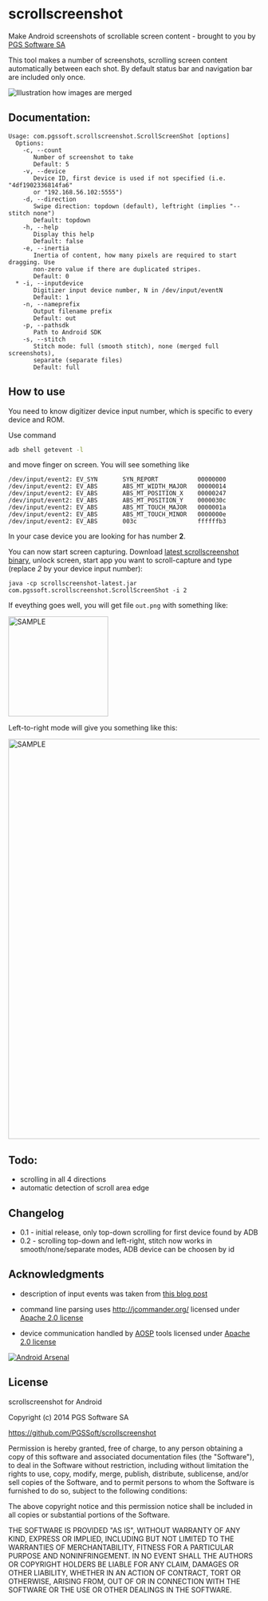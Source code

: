 scrollscreenshot
================

Make Android screenshots of scrollable screen content - brought to you by [PGS Software SA](http://www.pgs-soft.com)


This tool makes a number of screenshots, scrolling screen content automatically between each shot. By default status bar and navigation bar are included only once.

![Illustration how images are merged](https://github.com/PGSSoft/scrollscreenshot/blob/master/illustration.png "Illustration how images are merged")


Documentation:
--------------

```
Usage: com.pgssoft.scrollscreenshot.ScrollScreenShot [options]
  Options:
    -c, --count
       Number of screenshot to take
       Default: 5
    -v, --device
       Device ID, first device is used if not specified (i.e. "4df1902336814fa6"
       or "192.168.56.102:5555")
    -d, --direction
       Swipe direction: topdown (default), leftright (implies "--stitch none")
       Default: topdown
    -h, --help
       Display this help
       Default: false
    -e, --inertia
       Inertia of content, how many pixels are required to start dragging. Use
       non-zero value if there are duplicated stripes.
       Default: 0
  * -i, --inputdevice
       Digitizer input device number, N in /dev/input/eventN
       Default: 1
    -n, --nameprefix
       Output filename prefix
       Default: out
    -p, --pathsdk
       Path to Android SDK
    -s, --stitch
       Stitch mode: full (smooth stitch), none (merged full screenshots),
       separate (separate files)
       Default: full

```



How to use
----------

You need to know digitizer device input number, which is specific to every device and ROM.

Use command 
```sh
adb shell getevent -l
```
and move finger on screen. You will see something like
```
/dev/input/event2: EV_SYN       SYN_REPORT           00000000
/dev/input/event2: EV_ABS       ABS_MT_WIDTH_MAJOR   00000014
/dev/input/event2: EV_ABS       ABS_MT_POSITION_X    00000247
/dev/input/event2: EV_ABS       ABS_MT_POSITION_Y    0000030c
/dev/input/event2: EV_ABS       ABS_MT_TOUCH_MAJOR   0000001a
/dev/input/event2: EV_ABS       ABS_MT_TOUCH_MINOR   0000000e
/dev/input/event2: EV_ABS       003c                 ffffffb3
```
In your case device you are looking for has number **2**.


You can now start screen capturing. Download [latest scrollscreenshot binary](https://github.com/PGSSoft/scrollscreenshot/blob/master/binaries/scrollscreenshot-latest.jar?raw=true), unlock screen, start app you want to scroll-capture and type (replace *2* by your device input number): 

```
java -cp scrollscreenshot-latest.jar com.pgssoft.scrollscreenshot.ScrollScreenShot -i 2
```

If eveything goes well, you will get file `out.png` with something like:

<img src="https://github.com/PGSSoft/scrollscreenshot/blob/master/sample.png" alt="SAMPLE" width="200">

Left-to-right mode will give you something like this:

<img src="https://github.com/PGSSoft/scrollscreenshot/blob/master/samplehorizontal.png" alt="SAMPLE" width="800">


Todo:
-----

* scrolling in all 4 directions
* automatic detection of scroll area edge


Changelog
---------

* 0.1 - initial release, only top-down scrolling for first device found by ADB
* 0.2 - scrolling top-down and left-right, stitch now works in smooth/none/separate modes, ADB device can be choosen by id


Acknowledgments
---------------

* description of input events was taken from
[this blog post](http://ktnr74.blogspot.com/2013/06/emulating-touchscreen-interaction-with.html)

* command line parsing uses http://jcommander.org/ licensed under [Apache 2.0 license](http://www.apache.org/licenses/LICENSE-2.0)

* device communication handled by [AOSP](http://source.android.com/) tools licensed under [Apache 2.0 license](http://www.apache.org/licenses/LICENSE-2.0)


[![Android Arsenal](https://img.shields.io/badge/Android%20Arsenal-scrollscreenshot-brightgreen.svg?style=flat)](https://android-arsenal.com/details/1/1047)

License
----

scrollscreenshot for Android

Copyright (c) 2014 PGS Software SA

https://github.com/PGSSoft/scrollscreenshot

Permission is hereby granted, free of charge, to any person obtaining a copy of this software and associated
documentation files (the "Software"), to deal in the Software without restriction, including without limitation
the rights to use, copy, modify, merge, publish, distribute, sublicense, and/or sell copies of the Software, and
to permit persons to whom the Software is furnished to do so, subject to the following conditions:

The above copyright notice and this permission notice shall be included in all copies or substantial portions
of the Software.

THE SOFTWARE IS PROVIDED "AS IS", WITHOUT WARRANTY OF ANY KIND, EXPRESS OR IMPLIED, INCLUDING BUT NOT LIMITED TO
THE WARRANTIES OF MERCHANTABILITY, FITNESS FOR A PARTICULAR PURPOSE AND NONINFRINGEMENT. IN NO EVENT SHALL THE
AUTHORS OR COPYRIGHT HOLDERS BE LIABLE FOR ANY CLAIM, DAMAGES OR OTHER LIABILITY, WHETHER IN AN ACTION OF
CONTRACT, TORT OR OTHERWISE, ARISING FROM, OUT OF OR IN CONNECTION WITH THE SOFTWARE OR THE USE OR OTHER DEALINGS
IN THE SOFTWARE.
